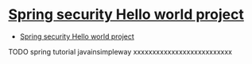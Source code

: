 # [Spring security Hello world project](http://javainsimpleway.com/spring-security-hello-world-project/)

- [Spring security Hello world project](#spring-security-hello-world-project)










TODO spring tutorial javainsimpleway xxxxxxxxxxxxxxxxxxxxxxxxxx